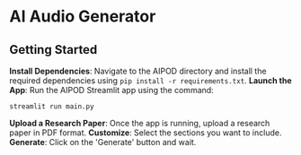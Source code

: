 # AI Audio Generator

## Getting Started

**Install Dependencies**: Navigate to the AIPOD directory and install the required dependencies using `pip install -r requirements.txt`.
**Launch the App**: Run the AIPOD Streamlit app using the command:
   ```
   streamlit run main.py
   ```
**Upload a Research Paper**: Once the app is running, upload a research paper in PDF format.
**Customize**: Select the sections you want to include.
**Generate**: Click on the 'Generate' button and wait.

